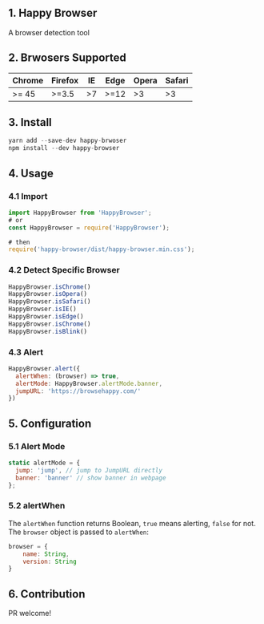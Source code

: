## 1. Happy Browser

A browser detection tool

## 2. Brwosers Supported

| Chrome | Firefox | IE | Edge | Opera | Safari |
|--------|---------|----|------|-------|--------|
| >= 45   | >=3.5   | >7 | >=12 | >3    | >3     |


## 3. Install

```javascript
yarn add --save-dev happy-brwoser
npm install --dev happy-browser
```

## 4. Usage

### 4.1 Import

```javascript
import HappyBrowser from 'HappyBrowser';
# or
const HappyBrowser = require('HappyBrowser');

# then
require('happy-browser/dist/happy-browser.min.css');

```

### 4.2 Detect Specific Browser

```javascript
HappyBrowser.isChrome()
HappyBrowser.isOpera()
HappyBrowser.isSafari()
HappyBrowser.isIE()
HappyBrowser.isEdge()
HappyBrowser.isChrome()
HappyBrowser.isBlink()
```

### 4.3 Alert

```javascript
HappyBrowser.alert({
  alertWhen: (browser) => true,
  alertMode: HappyBrowser.alertMode.banner,
  jumpURL: 'https://browsehappy.com/'
})
```

## 5. Configuration

### 5.1 Alert Mode

```javascript
static alertMode = {
  jump: 'jump', // jump to JumpURL directly
  banner: 'banner' // show banner in webpage
};
```

### 5.2 alertWhen 

The `alertWhen` function returns Boolean, `true` means alerting, `false` for not. The `browser` object is passed to `alertWhen`:

```javascript
browser = {
    name: String,
    version: String
}    
```

## 6. Contribution

PR welcome!